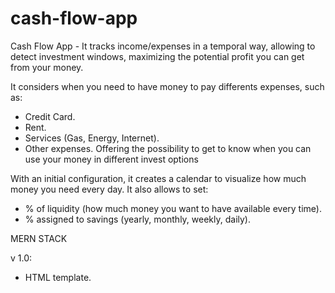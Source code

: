 # cash-flow-app

Cash Flow App - It tracks income/expenses in a temporal way, allowing to detect investment windows, maximizing the potential profit you can get from your money.

It considers when you need to have money to pay differents expenses, such as:
- Credit Card.
- Rent.
- Services (Gas, Energy, Internet).
- Other expenses.
Offering the possibility to get to know when you can use your money in different invest options

With an initial configuration, it creates a calendar to visualize how much money you need every day. 
It also allows to set:
- % of liquidity (how much money you want to have available every time).
- % assigned to savings (yearly, monthly, weekly, daily).

MERN STACK

v 1.0:
- HTML template.


